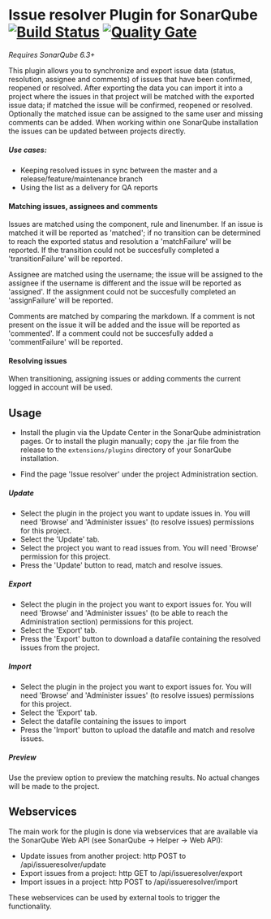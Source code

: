 # Issue resolver Plugin for SonarQube [![Build Status](https://travis-ci.org/willemsrb/sonar-issueresolver-plugin.svg?branch=master)](https://travis-ci.org/willemsrb/sonar-issueresolver-plugin) [![Quality Gate](https://sonarqube.com/api/badges/gate?key=nl.future-edge.sonarqube.plugins:sonar-issueresolver-plugin)](https://sonarqube.com/dashboard/index?id=nl.future-edge.sonarqube.plugins%3Asonar-issueresolver-plugin)
*Requires SonarQube 6.3+*

This plugin allows you to synchronize and export issue data (status, resolution, assignee and comments) of issues that have been confirmed, reopened or resolved. After exporting the data you can import it into a project where the issues in that project will be matched with the exported issue data; if matched the issue will be confirmed, reopened or resolved. Optionally the matched issue can be assigned to the same user and missing comments can be added.
When working within one SonarQube installation the issues can be updated between projects directly.

##### Use cases:
- Keeping resolved issues in sync between the master and a release/feature/maintenance branch
- Using the list as a delivery for QA reports

#### Matching issues, assignees and comments
Issues are matched using the component, rule and linenumber.
If an issue is  matched it will be reported as 'matched'; if no transition can be determined to reach the exported status and resolution a 'matchFailure' will be reported. If the transition could not be succesfully completed a 'transitionFailure' will be reported.

Assignee are matched using the username; the issue will be assigned to the assignee if the username is different and the issue will be reported as 'assigned'. If the assignment could not be succesfully completed an 'assignFailure' will be reported.

Comments are matched by comparing the markdown. If a comment is not present on the issue it will be added and the issue will be reported as 'commented'. If a comment could not be succesfully added a 'commentFailure' will be reported.

#### Resolving issues
When transitioning, assigning issues or adding comments the current logged in account will be used.

## Usage
- Install the plugin via the Update Center in the SonarQube administration pages. Or to install the plugin manually; copy the .jar file from the release to the `extensions/plugins` directory of your SonarQube installation.

- Find the page 'Issue resolver' under the project Administration section.

##### Update
- Select the plugin in the project you want to update issues in. You will need 'Browse' and 'Administer issues' (to resolve issues) permissions for this project.
- Select the 'Update' tab.
- Select the project you want to read issues from. You will need 'Browse' permission for this project.
- Press the 'Update' button to read, match and resolve issues.

##### Export
- Select the plugin in the project you want to export issues for. You will need 'Browse' and 'Administer issues' (to be able to reach the Administration section) permissions for this project.
- Select the 'Export' tab.
- Press the 'Export' button to download a datafile containing the resolved issues from the project.

##### Import
- Select the plugin in the project you want to export issues for. You will need 'Browse' and 'Administer issues' (to resolve issues) permissions for this project.
- Select the 'Export' tab.
- Select the datafile containing the issues to import
- Press the 'Import' button to upload the datafile and match and resolve issues.

##### Preview
Use the preview option to preview the matching results. No actual changes will be made to the  project.

## Webservices
The main work for the plugin is done via webservices that are available via the SonarQube Web API (see SonarQube -> Helper -> Web API):

- Update issues from another project: http POST to /api/issueresolver/update
- Export issues from a project: http GET to /api/issueresolver/export
- Import issues in a project: http POST to /api/issueresolver/import

These webservices can be used by external tools to trigger the functionality.